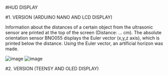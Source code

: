#HUD DISPLAY

#1. VERSION (ARDUINO NANO AND LCD DISPLAY)

Information about the distances of a certain object from the ultrasonic sensor are printed at the top of the screen
(Distance: ... cm). The absolute orientation sensor BNO055 displays the Euler vector (x,y,z axis), which is printed 
below the distance. Using the Euler vector, an artificial horizon was made.

![image](https://user-images.githubusercontent.com/119412710/204529040-2c2bc2bb-ae92-4182-afad-5c1f464e5053.png)
![image](https://user-images.githubusercontent.com/119412710/204529356-598d11b8-4061-47c9-8fd0-1c5fae1c1826.png)

#2. VERSION (TEENSY AND OLED DISPLAY)
